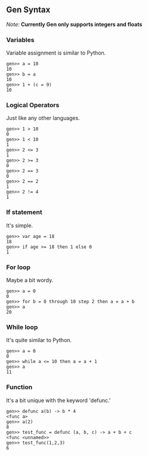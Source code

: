 
## Gen Syntax
*Note:* **Currently Gen only supports integers and floats**

### Variables
Variable assignment is similar to Python.
```
gen>> a = 10
10
gen>> b = a
10
gen>> 1 + (c = 9)
10
```
### Logical Operators
Just like any other languages.
```
gen>> 1 > 10
0
gen>> 1 < 10 
1
gen>> 2 <= 3
1
gen>> 2 >= 3
0
gen>> 2 == 3
0
gen>> 2 == 2
1
gen>> 2 != 4
1
```

### If statement
It's simple.
```
gen>> var age = 18
18
gen>> if age >= 18 then 1 else 0
1
```

### For loop
Maybe a bit wordy.
```
gen>> a = 0
0
gen>> for b = 0 through 10 step 2 then a = a + b
gen>> a
20
```

### While loop
It's quite similar to Python.
```
gen>> a = 0
0
gen>> while a <= 10 then a = a + 1
gen>> a 
11
```

### Function
It's a bit unique with the keyword 'defunc.'
```
gen>> defunc a(b) -> b * 4
<func a>
gen>> a(2)
8
gen>> test_func = defunc (a, b, c) -> a + b + c
<func <unnamed>>
gen>> test_func(1,2,3)
6
```

